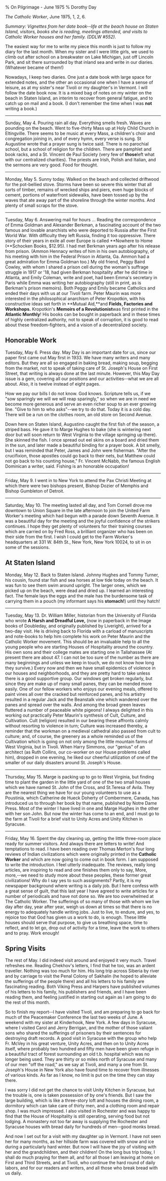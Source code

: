 % On Pilgrimage - June 1975
% Dorothy Day

*The Catholic Worker*, June 1975, 1, 2, 6.

*Summary: Vignettes from her date book--life at the beach house on
Staten Island, visitors, books she is reading, meetings attended, and
visits to Catholic Worker houses and her family. (DDLW \#552).*

The easiest way for me to write my piece this month is just to follow my
diary for the last month. When my sister and I were little girls, we
used to climb out after school on a breakwater on Lake Michigan, just
off Lincoln Park, and sit there surrounded by that inland sea and write
in our diaries. (Whatever became of them!)

Nowadays, I keep two diaries. One just a date book with large space for
extended notes, and the other an occasional one when I have a sense of
leisure, as at my sister's near Tivoli or my daughter's in Vermont. I
will follow the date book now. It is a mixed bag of notes on my winter
on the beach in Staten Island, an interim to recover from general
fatigue, and to catch up on mail and a book. (I don't remember the time
when I was **not** writing a book.)

****

Sunday, May 4. Pouring rain all day. Everything smells fresh. Waves are
pounding on the beach. Went to five-thirty Mass up at Holy Child Church
in Eltingville. There seems to be music at every Mass, a children's
choir and congregation joining in, and of every hymn, every verse is
sung. St Augustine wrote that a prayer sung is twice said. There is no
parochial school, but a school of religion for the children. There are
pamphlet and book racks, and a St. Vincent de Paul Society (very few of
**those**left what with our centralized charities). The priests are
Irish, Polish and Italian, and the sermons are very good. Food for
thought.

****

Monday, May 5. Sunny today. Walked on the beach and collected driftwood
for the pot-bellied stove. Storms have been so severe this winter that
all sorts of timber, remains of wrecked ships and piers, even huge
blocks of cement, portions of waterfront sidewalks, have been tossed up
by the waves that ate away part of the shoreline through the winter
months. And plenty of small scraps for the stove.

****

Tuesday, May 6. Answering mail for hours ... Reading the correspondence
of Emma Goldman and Alexander Berkman, a fascinating account of the two
famous and lovable anarchists who were deported to Russia after the
First World War. With difficulty they left Russia, finding it too
oppressive. There story of their years in exile all over Europe is
called **Nowhere to Home (**Schocken Books, \$12.95). I had met Berkman
years ago after his release from prison. (Ammon Hennacy writes of him in
his own autobiography, of his meeting with him in the Federal Prison in
Atlanta, Ga. Ammon had a great admiration for Emma Goldman too.) My old
friend, Peggy Baird Cowley, with whom I shared a prison cell during the
woman's suffrage struggle in 1917 or '18, had given Berkman hospitality
after he did time in Atlanta, and Emily Coleman, write and poet, had
been Emma's secretary in Paris while Emma was writing her autobiography
(still in print, as is Berkman's prison memoirs). Both Peggy and Emily
became Catholics and ended their days with us at our Tivoli farm. Peter
Maurin was more interested in the philosophical anarchism of Peter
Kropotkin, with his constructive ideas set forth in **Mutual Aid,**and
**Fields, Factories and Workshops.** Kropotkin's **Memoirs of a
Revolutionist**was first printed in the **Atlantic Monthly**! His books
can be bought in paperback and in these times of highly centralized
authority, not to speak of corruption, it is good to read about these
freedom-fighters, and a vision of a decentralized society.

Honorable Work
--------------

Tuesday, May 6. Press day. May Day is an important date for us, since
our paper first came out May first in 1933. We have many writers and
many editors. But they are all so engaged in baking bread, making soup,
begging from the market, not to speak of taking care of St. Joseph's
House on First Street, that writing is always done at the last minute.
However, this May Day issue is a gem, covering all our positions and our
activities--what we are all about. Also, it is twelve instead of eight
pages.

How we pay our bills I do not know. God knows. Scripture tells us, if we
"sow sparingly we will we will reap sparingly," so when we are in need
we become more generous and serve an even richer soup to an ever growing
line. "Give to him to who asks"--we try to do that. Today it is a cold
day. There will be a run on the clothes room, an old store on Second
Avenue.

Down here on Staten Island, Augustino caught the first fish of the
season, a striped bass. He gave it to Marge Hughes to bake (she is
wintering next door but will soon return to West Virginia to the village
springing up there). She skinned the fish. I once spread out eel skins
on a board and dried them in the sun, and later made a beautiful binding
for a prayer book. A bit smelly, but I was reminded that Peter, James
and John were fisherman. "After the crucifixion, those apostles could go
back to their nets, but Matthew could not go back to his counting
house," Fr. Vincent McNabb, the famous English Dominican a writer, said.
Fishing is an honorable occupation!

****

Friday, May 9. I went in to New York to attend the Pax Christi Meeting
at which there were two bishops present, Bishop Dozier of Memphis and
Bishop Gumbleton of Detroit.

****

Saturday, May 10. The meeting lasted all day, and Tom Cornell drove me
downtown to Union Square in the late afternoon to join the United Farm
Worker's meeting which had begun with a parade down Seventh Avenue. It
was a beautiful day for the meeting and the joyful confidence of the
strikers continues. I hope they get plenty of volunteers for their
training courses which are carried on by Fred Ross, a brilliant
organizer who has been on their side from the first. I wish I could get
to the Farm Worker's headquarters at 331 W. 84th St., New York, New York
10024, to sit in on some of the sessions.

At Staten Island
----------------

Monday, May 12. Back to Staten Island. Johnny Hughes and Tommy Turner,
his cousin, found star fish and sea horses at low tide today on the
beach. It was fun to see them swim around upright. The larger ones,
which we picked up on the beach, were dead and dried up. I learned an
interesting fact. The female lays the eggs and the male has the
burdensome task of carrying them in a pouch (my informant says his
**stomach!**) until they hatch!

****

Tuesday, May 13. Dr. William Miller, historian from the University of
Florida who wrote **A Harsh and Dreadful Love,** (now in paperback in
the Image books of Doubleday, and originally published by Liveright),
arrived for a two-day visit. He is driving back to Florida with a
carload of manuscripts and note-books to help him complete his work on
Peter Maurin and the Catholic Worker movement. This should be an
invaluable help to all the young people who are starting Houses of
Hospitality around the country. His own sons and their college mates are
starting one in Tallahassee (At present there are about 47. I can not be
too sure of the number as there are many beginnings and unless we keep
in touch, we do not know how long they survive.) Every now and then we
have small epidemics of violence in our houses and neighborhoods, and
they are pretty hard to take unless there is a good supportive group.
Our windows get broken regularly, but since they are make up of many
small panes, they can be mended more easily. One of our fellow workers
who enjoys our evening meals, offered to paint vines all over the
cracked but reinforced panes, and his artistry resulted in a regular
Jack and the Beanstalk vine which wandered over the panes and spread
over the walls. And among the broad green leaves fluttered a number of
peaceable white pigeons! I always delighted in this working out
practically Peter Maurin's synthesis of Cult, Culture, and Cultivation.
Cult (religion) resulted in our bearing these affronts calmly without
resorting to violence in turn; Culture was increased thereby, a reminder
that the workman on a medieval cathedral also passed from cult to
culture; and, of course, the greenery as a whole reminded us of the
Cultivation which is going on not only among the little mountain farms
of West Virginia, but in Tivoli. When Harry Simmons, our "genius" of an
architect (as Ruth Collins, our co-worker on our House problems called
him), dropped in one evening, he liked our cheerful utilization of one
of the smaller of our daily disasters around St. Joseph's House.

****

Thursday, May 15. Marge is packing up to go to West Virginia, but
finding time to plant the garden in the little yard of one of the two
small houses which we have named St. John of the Cross, and St.Teresa of
Avila. They are the nearest thing we have for our young volunteers to
use as a Poustinia, which Catherine de Hueck Doherty of Combermere,
Canada, has introduced us to through her book by that name, published by
Notre Dame Press. Most of the winter I have lived in one and Marge
Hughes in the other with her son John. But now the winter has come to an
end, and I must go to the farm at Tivoli for a brief visit to Unity
Acres and Unity Kitchen in Syracuse.

****

Friday, May 16. Spent the day cleaning up, getting the little three-room
place ready for summer visitors. And always there are letters to write!
And temptations to read. I have been reading over Thomas Merton's four
long reviews of Indian civilizations which were originally printed in
the **Catholic Worker** and which are now going to come out in book
form. I am supposed to write the introduction. I feel utterly
inadequate. The reviews, really long articles, are inspiring to read and
one finishes them only to say, More, more,--we need to study more about
these peoples, these former great civilizations! Why do I say yes to
such assignments? Partly, it is my newspaper background where writing is
a daily job. But I here confess with a great sense of guilt, that this
last year I have agreed to write articles for a number of periodicals
and have not done so. We are too overwhelmed at The Catholic Worker. The
sufferings of so many of those with whom we live day after day, year
after year, weigh us down at times so that there is no energy to
adequately handle writing jobs. Just to live, to endure, and yes, to
rejoice too that God has given us a work to do, is enough. These little
houses should serve that purpose, to give us breathing space, time to
reflect, and to let go, drop out of activity for a time, leave the work
to others and to pray. Work enough!

Spring Visits
-------------

The rest of May. I did indeed visit around and enjoyed it very much.
Travel refreshes me. Reading Chekhov's letters, I find that he too, was
an ardent traveller. Nothing was too much for him. His long trip across
Siberia by river and by carriage to visit the Penal Colony of Sakhalin
(he hoped to alleviate the sufferings of the people there) and all his
letters to his family are fascinating reading. Both Viking Press and
Harpers have published volumes of his letters to his family, his
publishers and friends, and I have been reading them, and feeling
justified in starting out again as I am going to do the rest of this
month.

So to finish my report--I have visited Tivoli, and am preparing to go
back for much of the Peacemaker Conference the last two weeks of June. A
weekend with my sister at Kinderhook, New York. A few days in Syracuse,
where I visited Carol and Jerry Berrigan, and the mother of those
valiant sons who shared the sufferings of prisoners by their sentences
for destroying draft records. A good visit in Syracuse with the group
who help Fr. McVey in his great venture, Unity Acres, and then on to
Unity Acres itself, where probably two hundred and fifty men have been
given refuge in a beautiful tract of forest surrounding an old t.b.
hospital which was no longer being used. They are thirty or so miles
north of Syracuse and many of our men "off the road," as we say at
Tivoli, and many a one from St. Joseph's House in New York also have
found time to recover from illnesses of various kinds. As far as I know,
no limit is put on the time they can stay there.

I was sorry I did not get the chance to visit Unity Kitchen in Syracuse,
but the trouble is, one is taken possession of by one's friends. But I
saw the large building, which is like a three-story loft and houses the
dining room, a dormitory which can take care of thirty men, and a
clothing room and repair shop. I was much impressed. I also visited in
Rochester and was happy to find that the House of Hospitality is still
operating, serving food but not lodging. A monastery not too far away is
supplying the Rochester and Syracuse houses with bread daily for
hundreds of men--good monks bread.

And now I set out for a visit with my daughter up in Vermont. I have not
seen her for many months, as her hillside farm was covered with snow and
ice during a particularly hard winter. But now I will have the joy of
visiting with her and the grandchildren, and their children! On the long
bus trip today, I shall do much praying for them all, and for all those
I am leaving at home on First and Third Streets, and at Tivoli, who
continue the hard round of daily labors, and for our readers and
writers, and all those who break bread with us daily.
